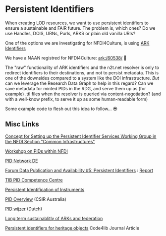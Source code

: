 # Persistent Identifiers

When creating LOD resources, we want to use persistent identifiers to ensure a sustainable and FAIR future.
The problem is, which ones? Do we use Handles, DOIS, URNs, Purls, ARKS or plain old vanilla URIs?

One of the options we are investigating for NFDI4Culture, is using [ARK Identifiers](https://arks.org/)

We have a NAAN registred for NFDI4Culture: [ark:/60538/](https://n2t.net/ark://60538) 🥳

The "raw" functionality of ARK identifiers and the n2t.net resolver is only to redirect identifiers to their destinations, and not to persist metadata. This is one of the downsides compared to a system like the DOI infrastructure.
_But_ can we leverage the Research Data Graph to help in this regard? Can we save metadata for minted PIDs in the RDG, and serve them up as (for example) .ttl files when the resolver is queried via content-negotiation? (and with a well-know prefix, to serve it up as some human-readable form)

Some example code to flesh out this idea to follow... 😎

## Misc Links

[Concept for Setting up the Persistent Identifier Services Working Group in the NFDI Section "Common Infrastructures"](https://zenodo.org/record/6507760)

[Workshop on PIDs within NFDI](https://zenodo.org/record/7635905)

[PID Network DE](https://www.pid-network.de/pids/forschungsdaten)

[Forum Data Publication and Availability #5: Persistent Identifiers](https://nfdi4culture.de/events/forum-data-publication-and-availability-5-persistent-identifiers) : [Report](https://nfdi4culture.de/news/forum-data-publication-and-availability-5-persistent-identifiers-report.html)

[TIB PID Competence Centre](https://projects.tib.eu/pid-service/en/pid-competence-center/projects-and-publications/)

[Persistent Identification of Instruments](https://www.pidinst.org/)

[PID Overview](https://confluence.csiro.au/display/OFW/PID+Systems) (CSIR Australia)

[PID wijzer](https://www.pidwijzer.nl/) (Dutch)

[Long term sustainablitly of ARKs and federation](https://groups.google.com/g/arks-forum/c/Bx3PMJwLQF0)

[Persistent identifiers for heritage objects](https://journal.code4lib.org/articles/14978) Code4lib Journal Article
